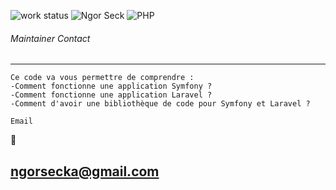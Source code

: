 
![work status](https://img.shields.io/badge/work-on%20progress-red.svg) 
![Ngor Seck](https://img.shields.io/badge/Ngor%20Seck-PHP-green) 
![PHP](https://img.shields.io/badge/Ngor%20Seck-PHP%20boot-yellowgreen)



###### Maintainer Contact
--- 
```
Ce code va vous permettre de comprendre :
-Comment fonctionne une application Symfony ?
-Comment fonctionne une application Laravel ?
-Comment d'avoir une bibliothèque de code pour Symfony et Laravel ?

```

```
Email
```
:email:
## ngorsecka@gmail.com

